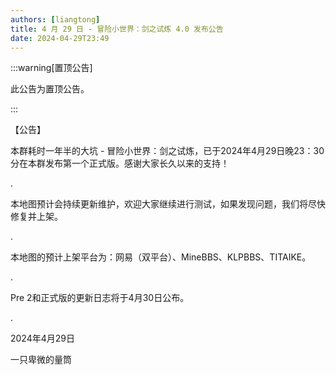 ```yaml
---
authors: [liangtong]
title: 4 月 29 日 - 冒险小世界：剑之试炼 4.0 发布公告
date: 2024-04-29T23:49
---
```


:::warning[置顶公告]

此公告为置顶公告。

:::

【公告】

本群耗时一年半的大坑 - 冒险小世界：剑之试炼，已于2024年4月29日晚23：30分在本群发布第一个正式版。感谢大家长久以来的支持！

.

本地图预计会持续更新维护，欢迎大家继续进行测试，如果发现问题，我们将尽快修复并上架。

.

本地图的预计上架平台为：网易（双平台）、MineBBS、KLPBBS、TITAIKE。

.

Pre 2和正式版的更新日志将于4月30日公布。

.

2024年4月29日

一只卑微的量筒
